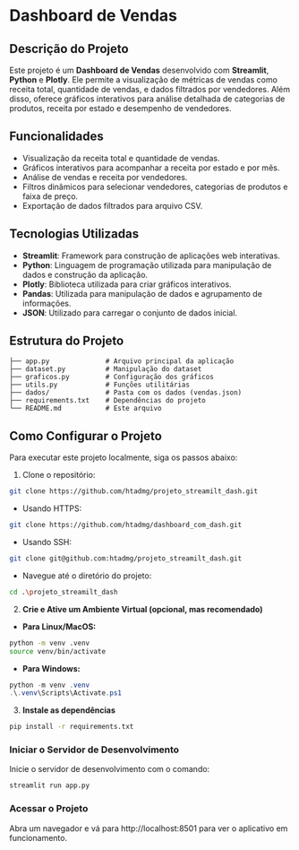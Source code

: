 # Dashboard de Vendas

## Descrição do Projeto
Este projeto é um **Dashboard de Vendas** desenvolvido com **Streamlit**, **Python** e **Plotly**. Ele permite a visualização de métricas de vendas como receita total, quantidade de vendas, e dados filtrados por vendedores. Além disso, oferece gráficos interativos para análise detalhada de categorias de produtos, receita por estado e desempenho de vendedores.

## Funcionalidades
- Visualização da receita total e quantidade de vendas.
- Gráficos interativos para acompanhar a receita por estado e por mês.
- Análise de vendas e receita por vendedores.
- Filtros dinâmicos para selecionar vendedores, categorias de produtos e faixa de preço.
- Exportação de dados filtrados para arquivo CSV.

## Tecnologias Utilizadas
- **Streamlit**: Framework para construção de aplicações web interativas.
- **Python**: Linguagem de programação utilizada para manipulação de dados e construção da aplicação.
- **Plotly**: Biblioteca utilizada para criar gráficos interativos.
- **Pandas**: Utilizada para manipulação de dados e agrupamento de informações.
- **JSON**: Utilizado para carregar o conjunto de dados inicial.

## Estrutura do Projeto
```
├── app.py              # Arquivo principal da aplicação
├── dataset.py          # Manipulação do dataset
├── graficos.py         # Configuração dos gráficos
├── utils.py            # Funções utilitárias
├── dados/              # Pasta com os dados (vendas.json)
├── requirements.txt    # Dependências do projeto
└── README.md           # Este arquivo
```

## Como Configurar o Projeto

Para executar este projeto localmente, siga os passos abaixo:

1. Clone o repositório:
```bash
git clone https://github.com/htadmg/projeto_streamilt_dash.git
```
- Usando HTTPS:
```bash
git clone https://github.com/htadmg/dashboard_com_dash.git
```
- Usando SSH:
```bash
git clone git@github.com:htadmg/projeto_streamilt_dash.git
```
- Navegue até o diretório do projeto:
```bash
cd .\projeto_streamilt_dash
```
2. **Crie e Ative um Ambiente Virtual (opcional, mas recomendado)**
- **Para Linux/MacOS:**
```bash
python -m venv .venv
source venv/bin/activate
```
 
- **Para Windows:**
```powershell
python -m venv .venv
.\.venv\Scripts\Activate.ps1
```   
3. **Instale as dependências**
```bash
pip install -r requirements.txt
```

### Iniciar o Servidor de Desenvolvimento

Inicie o servidor de desenvolvimento com o comando:

```bash
streamlit run app.py
```
### Acessar o Projeto
Abra um navegador e vá para http://localhost:8501 para ver o aplicativo em funcionamento.
